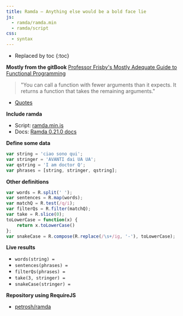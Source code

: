 ```yaml
---
title: Ramda – Anything else would be a bold face lie
js:
  - ramda/ramda.min
  - ramda/script
css:
  - syntax
---
```


* Replaced by toc
{:toc}

**Mostly from the gitBook** [Professor Frisby's Mostly Adequate Guide to Functional Programming](https://drboolean.gitbooks.io/mostly-adequate-guide/)

> "You can call a function with fewer arguments than it expects. It returns a function that takes the remaining arguments."

- [Quotes](https://github.com/petrosh/diarissues/issues/6)

**Include ramda**

- Script: [ramda.min.js](/assets/js/ramda/ramda.min.js)
- Docs: [Ramda 0.21.0 docs](http://ramdajs.com/0.21.0/docs/)

**Define some data**

```js
var string = 'ciao sono qui';
var stringer = 'AVANTI dai UA UA';
var qstring = 'I am doctor Q';
var phrases = [string, stringer, qstring];
```

**Other definitions**

```js
var words = R.split(' ');
var sentences = R.map(words);
var matchQ = R.test(/q/i);
var filterQs = R.filter(matchQ);
var take = R.slice(0);
toLowerCase = function(x) {
	return x.toLowerCase()
};
var snakeCase = R.compose(R.replace(/\s+/ig, '-'), toLowerCase);
```

**Live results**

- <code>words(string) = <span class="result words"></span></code>
- <code>sentences(phrases) = <span class="result sentences"></span></code>
- <code>filterQs(phrases) = <span class="result filterqs"></span></code>
- <code>take(3, stringer) = <span class="result take"></span></code>
- <code>snakeCase(stringer) = <span class="result snakecase"></span></code>

**Repository using RequireJS**

- [petrosh/ramda](/ramda/)
